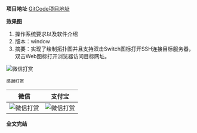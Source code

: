 **项目地址**
[GitCode项目地址](https://gitcode.net/1284524409/zabbix/-/tree/diagramscene)

**效果图**

1. 操作系统要求以及软件介绍
2. 版本：window
3. 摘要：实现了绘制拓扑图并且支持双击Switch图标打开SSH连接目标服务器，双击Web图标打开浏览器访问目标网址。

![微信打赏](https://gitcode.net/1284524409/zabbix/-/raw/diagramscene/vx_images/3284e89c80754a12a9dbcf7d26cd7526.png)

`感谢打赏`  
  
| 微信                                                                               |支付宝|  
|----------------------------------------------------------------------------------|---|  
| ![微信打赏](https://gitcode.net/1284524409/zabbix/-/raw/diagramscene/vx_images/thanks_wx.jpg) |![微信打赏](https://gitcode.net/1284524409/zabbix/-/raw/diagramscene/vx_images/thanks_zfb.jpg)|  

**全文完结**

